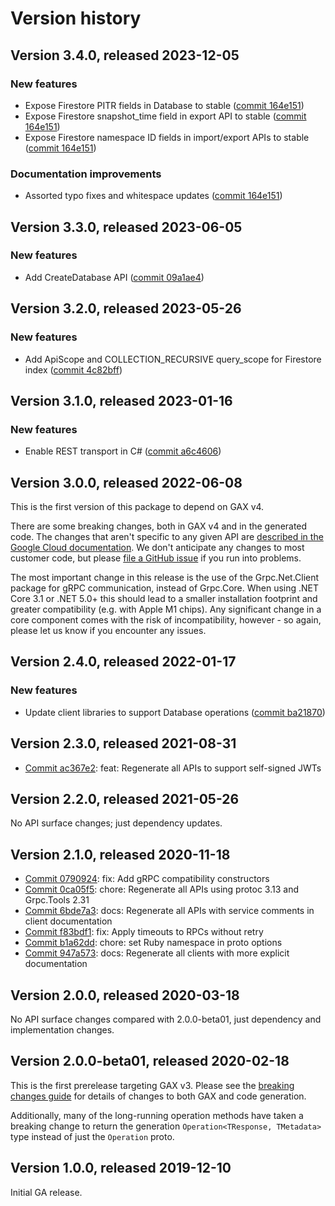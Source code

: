 # Version history

## Version 3.4.0, released 2023-12-05

### New features

- Expose Firestore PITR fields in Database to stable ([commit 164e151](https://github.com/googleapis/google-cloud-dotnet/commit/164e151633aa4d82861a61d4a95ff496d38b87ef))
- Expose Firestore snapshot_time field in export API to stable ([commit 164e151](https://github.com/googleapis/google-cloud-dotnet/commit/164e151633aa4d82861a61d4a95ff496d38b87ef))
- Expose Firestore namespace ID fields in import/export APIs to stable ([commit 164e151](https://github.com/googleapis/google-cloud-dotnet/commit/164e151633aa4d82861a61d4a95ff496d38b87ef))

### Documentation improvements

- Assorted typo fixes and whitespace updates ([commit 164e151](https://github.com/googleapis/google-cloud-dotnet/commit/164e151633aa4d82861a61d4a95ff496d38b87ef))

## Version 3.3.0, released 2023-06-05

### New features

- Add CreateDatabase API ([commit 09a1ae4](https://github.com/googleapis/google-cloud-dotnet/commit/09a1ae43740e16ae1d27024044aa1c62c7b1ed16))

## Version 3.2.0, released 2023-05-26

### New features

- Add ApiScope and COLLECTION_RECURSIVE query_scope for Firestore index ([commit 4c82bff](https://github.com/googleapis/google-cloud-dotnet/commit/4c82bffa5257d5083f5c06681c7540bf4a03bcfc))

## Version 3.1.0, released 2023-01-16

### New features

- Enable REST transport in C# ([commit a6c4606](https://github.com/googleapis/google-cloud-dotnet/commit/a6c46063bd961a9dadc728a780d66de772f28e71))

## Version 3.0.0, released 2022-06-08

This is the first version of this package to depend on GAX v4.

There are some breaking changes, both in GAX v4 and in the generated
code. The changes that aren't specific to any given API are [described in the Google Cloud
documentation](https://cloud.google.com/dotnet/docs/reference/help/breaking-gax4).
We don't anticipate any changes to most customer code, but please [file a
GitHub issue](https://github.com/googleapis/google-cloud-dotnet/issues/new/choose)
if you run into problems.

The most important change in this release is the use of the Grpc.Net.Client package
for gRPC communication, instead of Grpc.Core. When using .NET Core 3.1 or .NET 5.0+
this should lead to a smaller installation footprint and greater compatibility (e.g.
with Apple M1 chips). Any significant change in a core component comes with the risk
of incompatibility, however - so again, please let us know if you encounter any
issues.


## Version 2.4.0, released 2022-01-17

### New features

- Update client libraries to support Database operations ([commit ba21870](https://github.com/googleapis/google-cloud-dotnet/commit/ba2187023f67d902d54ec8c6a3d16b0c934873f8))

## Version 2.3.0, released 2021-08-31

- [Commit ac367e2](https://github.com/googleapis/google-cloud-dotnet/commit/ac367e2): feat: Regenerate all APIs to support self-signed JWTs

## Version 2.2.0, released 2021-05-26

No API surface changes; just dependency updates.

## Version 2.1.0, released 2020-11-18

- [Commit 0790924](https://github.com/googleapis/google-cloud-dotnet/commit/0790924): fix: Add gRPC compatibility constructors
- [Commit 0ca05f5](https://github.com/googleapis/google-cloud-dotnet/commit/0ca05f5): chore: Regenerate all APIs using protoc 3.13 and Grpc.Tools 2.31
- [Commit 6bde7a3](https://github.com/googleapis/google-cloud-dotnet/commit/6bde7a3): docs: Regenerate all APIs with service comments in client documentation
- [Commit f83bdf1](https://github.com/googleapis/google-cloud-dotnet/commit/f83bdf1): fix: Apply timeouts to RPCs without retry
- [Commit b1a62dd](https://github.com/googleapis/google-cloud-dotnet/commit/b1a62dd): chore: set Ruby namespace in proto options
- [Commit 947a573](https://github.com/googleapis/google-cloud-dotnet/commit/947a573): docs: Regenerate all clients with more explicit documentation

## Version 2.0.0, released 2020-03-18

No API surface changes compared with 2.0.0-beta01, just dependency
and implementation changes.

## Version 2.0.0-beta01, released 2020-02-18

This is the first prerelease targeting GAX v3. Please see the [breaking changes
guide](https://cloud.google.com/dotnet/docs/reference/help/breaking-gax2)
for details of changes to both GAX and code generation.

Additionally, many of the long-running operation methods have taken
a breaking change to return the generation `Operation<TResponse, TMetadata>`
type instead of just the `Operation` proto.

## Version 1.0.0, released 2019-12-10

Initial GA release.

